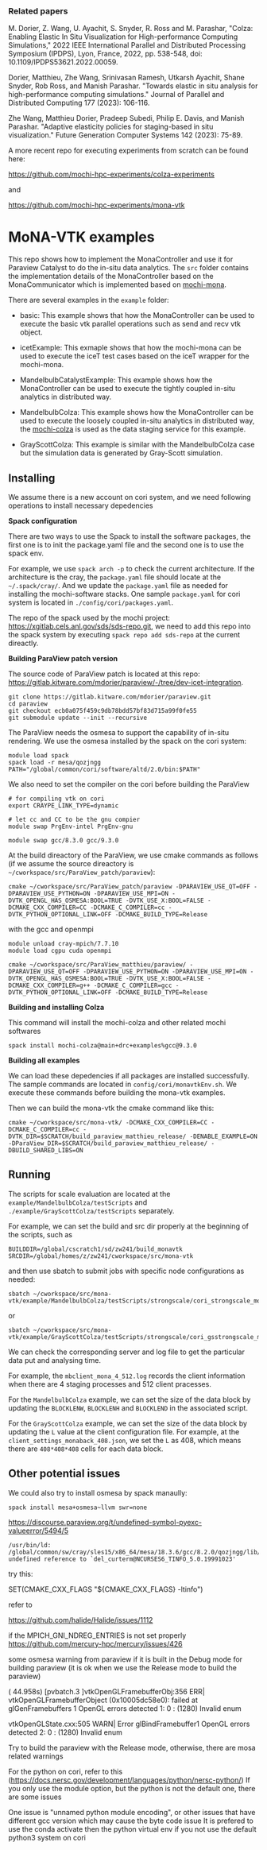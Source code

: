 
### Related papers

M. Dorier, Z. Wang, U. Ayachit, S. Snyder, R. Ross and M. Parashar, "Colza: Enabling Elastic In Situ Visualization for High-performance Computing Simulations," 2022 IEEE International Parallel and Distributed Processing Symposium (IPDPS), Lyon, France, 2022, pp. 538-548, doi: 10.1109/IPDPS53621.2022.00059.

Dorier, Matthieu, Zhe Wang, Srinivasan Ramesh, Utkarsh Ayachit, Shane Snyder, Rob Ross, and Manish Parashar. "Towards elastic in situ analysis for high-performance computing simulations." Journal of Parallel and Distributed Computing 177 (2023): 106-116.

Zhe Wang, Matthieu Dorier, Pradeep Subedi, Philip E. Davis, and Manish Parashar. "Adaptive elasticity policies for staging-based in situ visualization." Future Generation Computer Systems 142 (2023): 75-89.

A more recent repo for executing experiments from scratch can be found here:

https://github.com/mochi-hpc-experiments/colza-experiments

and 

https://github.com/mochi-hpc-experiments/mona-vtk

# MoNA-VTK examples

This repo shows how to implement the MonaController and use it for Paraview Catalyst to do the in-situ data analytics. The `src` folder contains the implementation details of the MonaController based on the MonaCommunicator which is implemented based on [mochi-mona](https://github.com/mochi-hpc/mochi-mona).

There are several examples in the `example` folder:

- basic: This example shows that how the MonaController can be used to execute the basic vtk parallel operations such as send and recv vtk object.


- icetExample: This exmaple shows that how the mochi-mona can be used to execute the iceT test cases based on the iceT wrapper for the mochi-mona.


- MandelbulbCatalystExample: This example shows how the MonaController can be used to execute the tightly coupled in-situ analytics in distributed way.


- MandelbulbColza: This example shows how the MonaController can be used to execute the loosely coupled in-situ analytics in distributed way, the [mochi-colza](https://github.com/mochi-hpc/mochi-colza) is used as the data staging service for this example.


- GrayScottColza: This example is similar with the MandelbulbColza case but the simulation data is generated by Gray-Scott simulation.

## Installing

We assume there is a new account on cori system, and we need following operations to install necessary depedencies

**Spack configuration**

There are two ways to use the Spack to install the software packages, the first one is to init the package.yaml file and the second one is to use the spack env.

For example, we use `spack arch -p` to check the current architecture. If the architecture is the cray, the `package.yaml` file should locate at the `~/.spack/cray/`. And we update the `package.yaml` file as needed for installing the mochi-software stacks. One sample `package.yaml` for cori system is located in `./config/cori/packages.yaml`.

The repo of the spack used by the mochi project: https://xgitlab.cels.anl.gov/sds/sds-repo.git, we need to add this repo into the spack system by executing `spack repo add sds-repo` at the current direactly.

**Building ParaView patch version**

The source code of ParaView patch is located at this repo: https://gitlab.kitware.com/mdorier/paraview/-/tree/dev-icet-integration.

```
git clone https://gitlab.kitware.com/mdorier/paraview.git
cd paraview
git checkout ecb0a075f459c9db78bdd57bf83d715a99f0fe55
git submodule update --init --recursive
```

The ParaView needs the osmesa to support the capability of in-situ rendering. We use the osmesa installed by the spack on the cori system:

```
module load spack
spack load -r mesa/qozjngg
PATH="/global/common/cori/software/altd/2.0/bin:$PATH"
```

We also need to set the compiler on the cori before building the ParaView

```
# for compiling vtk on cori
export CRAYPE_LINK_TYPE=dynamic

# let cc and CC to be the gnu compier
module swap PrgEnv-intel PrgEnv-gnu

module swap gcc/8.3.0 gcc/9.3.0
```

At the build direactory of the ParaView, we use cmake commands as follows (if we assume the source direactory is `~/cworkspace/src/ParaView_patch/paraview`):

```
cmake ~/cworkspace/src/ParaView_patch/paraview -DPARAVIEW_USE_QT=OFF -DPARAVIEW_USE_PYTHON=ON -DPARAVIEW_USE_MPI=ON -DVTK_OPENGL_HAS_OSMESA:BOOL=TRUE -DVTK_USE_X:BOOL=FALSE -DCMAKE_CXX_COMPILER=CC -DCMAKE_C_COMPILER=cc -DVTK_PYTHON_OPTIONAL_LINK=OFF -DCMAKE_BUILD_TYPE=Release
```

with the gcc and openmpi

```
module unload cray-mpich/7.7.10
module load cgpu cuda openmpi

cmake ~/cworkspace/src/ParaView_matthieu/paraview/ -DPARAVIEW_USE_QT=OFF -DPARAVIEW_USE_PYTHON=ON -DPARAVIEW_USE_MPI=ON -DVTK_OPENGL_HAS_OSMESA:BOOL=TRUE -DVTK_USE_X:BOOL=FALSE -DCMAKE_CXX_COMPILER=g++ -DCMAKE_C_COMPILER=gcc -DVTK_PYTHON_OPTIONAL_LINK=OFF -DCMAKE_BUILD_TYPE=Release
```

**Building and installing Colza**

This command will install the mochi-colza and other related mochi softwares

```
spack install mochi-colza@main+drc+examples%gcc@9.3.0
```

**Building all examples**

We can load these depedencies if all packages are installed successfully. The sample commands are located in `config/cori/monavtkEnv.sh`. We execute these commands before building the mona-vtk examples. 

Then we can build the mona-vtk the cmake command like this:

```
cmake ~/cworkspace/src/mona-vtk/ -DCMAKE_CXX_COMPILER=CC -DCMAKE_C_COMPILER=cc -DVTK_DIR=$SCRATCH/build_paraview_matthieu_release/ -DENABLE_EXAMPLE=ON -DParaView_DIR=$SCRATCH/build_paraview_matthieu_release/ -DBUILD_SHARED_LIBS=ON 
```

## Running

The scripts for scale evaluation are located at the `example/MandelbulbColza/testScripts` and `./example/GrayScottColza/testScripts` separately.

For example, we can set the build and src dir properly at the beginning of the scripts, such as

```
BUILDDIR=/global/cscratch1/sd/zw241/build_monavtk
SRCDIR=/global/homes/z/zw241/cworkspace/src/mona-vtk
``` 
 
and then use sbatch to submit jobs with specific node configurations as needed:

```
sbatch ~/cworkspace/src/mona-vtk/example/MandelbulbColza/testScripts/strongscale/cori_strongscale_mona_4.scripts
```
or

```
sbatch ~/cworkspace/src/mona-vtk/example/GrayScottColza/testScripts/strongscale/cori_gsstrongscale_mona_128_512.scripts
```

We can check the corresponding server and log file to get the particular data put and analysing time.

For example, the `mbclient_mona_4_512.log` records the client information when there are 4 staging processes and 512 client pracesses.

For the `MandelbulbColza` example, we can set the size of the data block by updating the `BLOCKLENW`, `BLOCKLENH` and `BLOCKLEND` in the associated script.

For the `GrayScottColza` example, we can set the size of the data block by updating the `L` value at the client configuration file. For example, at the `client_settings_monaback_408.json`, we set the `L` as 408, which means there are `408*408*408` cells for each data block.

## Other potential issues

We could also try to install osmesa by spack manaully:

```
spack install mesa+osmesa~llvm swr=none
```

https://discourse.paraview.org/t/undefined-symbol-pyexc-valueerror/5494/5

```
/usr/bin/ld: /global/common/sw/cray/sles15/x86_64/mesa/18.3.6/gcc/8.2.0/qozjngg/lib/libOSMesa.so: undefined reference to `del_curterm@NCURSES6_TINFO_5.0.19991023'
```
try this:

SET(CMAKE_CXX_FLAGS "${CMAKE_CXX_FLAGS} -ltinfo")

refer to

https://github.com/halide/Halide/issues/1112

if the MPICH_GNI_NDREG_ENTRIES is not set properly
https://github.com/mercury-hpc/mercury/issues/426

some osmesa warning from paraview if it is built in the Debug mode for building paraview (it is ok when we use the Release mode to build the paraview)

(  44.958s) [pvbatch.3       ]vtkOpenGLFramebufferObj:356    ERR| vtkOpenGLFramebufferObject (0x10005dc58e0): failed at glGenFramebuffers 1 OpenGL errors detected
1:   0 : (1280) Invalid enum

 vtkOpenGLState.cxx:505   WARN| Error glBindFramebuffer1 OpenGL errors detected
2:   0 : (1280) Invalid enum

Try to build the paraview with the Release mode, otherwise, there are mosa related warnings

For the python on cori, refer to this (https://docs.nersc.gov/development/languages/python/nersc-python/)
If you only use the module option, but the python is not the default one, there are some issues

One issue is "unnamed python module encoding", or other issues that have different gcc version which may cause the byte code issue
It is prefered to use the conda activate then the python virtual env if you not use the default python3 system on cori 